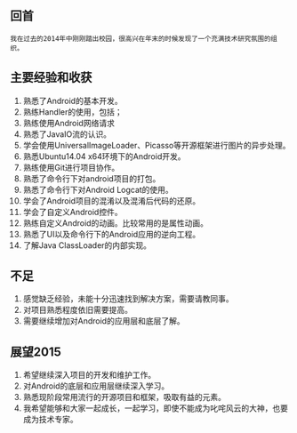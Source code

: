 ## 回首 ##
    我在过去的2014年中刚刚踏出校园，很高兴在年末的时候发现了一个充满技术研究氛围的组织。
## 主要经验和收获 ##
1.  熟悉了Android的基本开发。
2.  熟练Handler的使用，包括；
3.  熟练使用Android网络请求
4.  熟悉了JavaIO流的认识。
5.  学会使用UniversalImageLoader、Picasso等开源框架进行图片的异步处理。
6.  熟悉Ubuntu14.04 x64环境下的Android开发。
7.  熟练使用Git进行项目协作。
8.  熟悉了命令行下对android项目的打包。
9.  熟悉了命令行下对Android Logcat的使用。
10. 学会了Android项目的混淆以及混淆后代码的还原。
11. 学会了自定义Android控件。
12. 熟练自定义Android的动画。比较常用的是属性动画。
13. 熟悉了UI以及命令行下的Android应用的逆向工程。
14. 了解Java ClassLoader的内部实现。

## 不足 ##
1. 感觉缺乏经验，未能十分迅速找到解决方案，需要请教同事。
2. 对项目熟悉程度依旧需要提高。
3. 需要继续增加对Android的应用层和底层了解。

## 展望2015 ##
1. 希望继续深入项目的开发和维护工作。
2. 对Android的底层和应用层继续深入学习。
3. 熟悉现阶段常用流行的开源项目和框架，吸取有益的元素。 
4. 我希望能够和大家一起成长，一起学习，即使不能成为叱咤风云的大神，也要成为技术专家。
